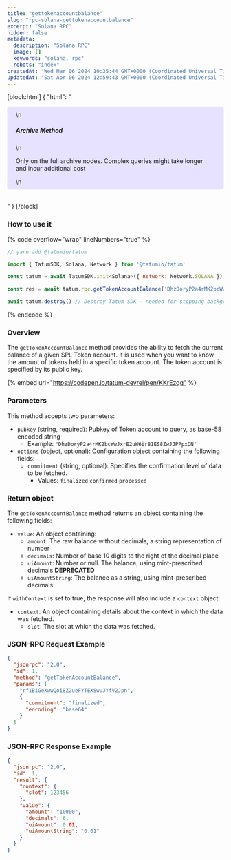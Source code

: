 ```yaml
---
title: "gettokenaccountbalance"
slug: "rpc-solana-gettokenaccountbalance"
excerpt: "Solana RPC"
hidden: false
metadata: 
  description: "Solana RPC"
  image: []
  keywords: "solana, rpc"
  robots: "index"
createdAt: "Wed Mar 06 2024 10:35:44 GMT+0000 (Coordinated Universal Time)"
updatedAt: "Sat Apr 06 2024 12:59:43 GMT+0000 (Coordinated Universal Time)"
---
```

[block:html]
{
  "html": "<div style="padding: 10px 20px; border-radius: 5px; background-color: #e6e2ff; margin: 0 0 30px 0;">\n  <h5>Archive Method</h5>\n  <p>Only on the full archive nodes. Complex queries might take longer and incur additional cost</p>\n</div>"
}
[/block]


### How to use it

{% code overflow="wrap" lineNumbers="true" %}

```javascript
// yarn add @tatumio/tatum

import { TatumSDK, Solana, Network } from '@tatumio/tatum'

const tatum = await TatumSDK.init<Solana>({ network: Network.SOLANA })

const res = await tatum.rpc.getTokenAccountBalance('DhzDoryP2a4rMK2bcWwJxrE2uW6ir81ES8ZwJJPPpxDN')

await tatum.destroy() // Destroy Tatum SDK - needed for stopping background jobs
```

{% endcode %}

### Overview

The `getTokenAccountBalance` method provides the ability to fetch the current balance of a given SPL Token account. It is used when you want to know the amount of tokens held in a specific token account. The token account is specified by its public key.

{% embed url="<https://codepen.io/tatum-devrel/pen/KKrEzqq"> %}

### Parameters

This method accepts two parameters:

- `pubkey` (string, required): Pubkey of Token account to query, as base-58 encoded string
  - Example: `"DhzDoryP2a4rMK2bcWwJxrE2uW6ir81ES8ZwJJPPpxDN"`
- `options` (object, optional): Configuration object containing the following fields:
  - `commitment` (string, optional): Specifies the confirmation level of data to be fetched.
    - Values: `finalized` `confirmed` `processed`

### Return object

The `getTokenAccountBalance` method returns an object containing the following fields:

- `value`: An object containing:
  - `amount`: The raw balance without decimals, a string representation of number
  - `decimals`: Number of base 10 digits to the right of the decimal place
  - `uiAmount`: Number or null. The balance, using mint-prescribed decimals **DEPRECATED**
  - `uiAmountString`: The balance as a string, using mint-prescribed decimals

If `withContext` is set to true, the response will also include a `context` object:

- `context`: An object containing details about the context in which the data was fetched.
  - `slot`: The slot at which the data was fetched.

### JSON-RPC Request Example

```json
{
  "jsonrpc": "2.0",
  "id": 1,
  "method": "getTokenAccountBalance",
  "params": [
    "rf1BiGeXwwQoi8Z2ueFYTEXSwuJYfV2Jpn",
    {
      "commitment": "finalized",
      "encoding": "base64"
    }
  ]
}
```

### JSON-RPC Response Example

```json
{
  "jsonrpc": "2.0",
  "id": 1,
  "result": {
    "context": {
      "slot": 123456
    },
    "value": {
      "amount": "10000",
      "decimals": 6,
      "uiAmount": 0.01,
      "uiAmountString": "0.01"
    }
  }
}
```
